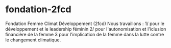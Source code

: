 # fondation-2fcd
Fondation Femme Climat Développement (2fcd)
Nous travaillons : 1/ pour le développement et le leadership féminin 2/ pour l'autonomisation et l'iclusion financière de la femme 3 pour l'implication de la femme dans la lutte contre le changement climatique. 
